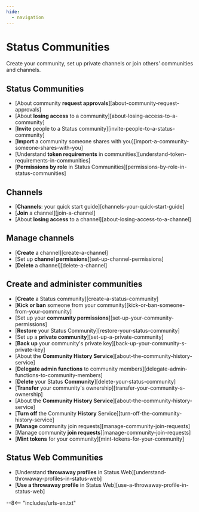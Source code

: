 ```yaml
---
hide:
  - navigation
---
```


# Status Communities

Create your community, set up private channels or join others' communities and channels.

## Status Communities

- [About community **request approvals**][about-community-request-approvals]
- [About **losing access** to a community][about-losing-access-to-a-community]
- [**Invite** people to a Status community][invite-people-to-a-status-community]
- [**Import** a community someone shares with you][import-a-community-someone-shares-with-you]
- [Understand **token requirements** in communities][understand-token-requirements-in-communities]
- [**Permissions by role** in Status Communities][permissions-by-role-in-status-communities]

## Channels

- [**Channels**: your quick start guide][channels-your-quick-start-guide]
- [**Join** a channel][join-a-channel]
- [About **losing access** to a channel][about-losing-access-to-a-channel]

## Manage channels

- [**Create** a channel][create-a-channel]
- [Set up **channel permissions**][set-up-channel-permissions]
- [**Delete** a channel][delete-a-channel]

## Create and administer communities

- [**Create** a Status community][create-a-status-community]
- [**Kick or ban** someone from your community][kick-or-ban-someone-from-your-community]
- [Set up your **community permissions**][set-up-your-community-permissions]
- [**Restore** your Status Community][restore-your-status-community]
- [Set up a **private community**][set-up-a-private-community]
- [**Back up** your community's private key][back-up-your-community-s-private-key]
- [About the **Community History Service**][about-the-community-history-service]
- [**Delegate admin functions** to community members][delegate-admin-functions-to-community-members]
- [**Delete** your Status **Community**][delete-your-status-community]
- [**Transfer** your community's ownership][transfer-your-community-s-ownership]
- [About the **Community History Service**][about-the-community-history-service]
- [**Turn off** the Community **History** Service][turn-off-the-community-history-service]
- [**Manage** community join requests][manage-community-join-requests]
- [Manage community **join requests**][manage-community-join-requests]
- [**Mint tokens** for your community][mint-tokens-for-your-community]

## Status Web Communities

- [Understand **throwaway profiles** in Status Web][understand-throwaway-profiles-in-status-web]
- [**Use a throwaway profile** in Status Web][use-a-throwaway-profile-in-status-web]

--8<-- "includes/urls-en.txt"
